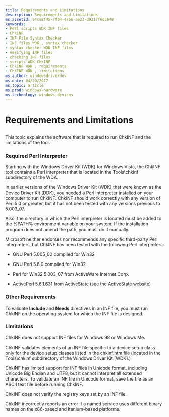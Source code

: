 ```yaml
---
title: Requirements and Limitations
description: Requirements and Limitations
ms.assetid: 94ca8f45-7f04-47b6-ae23-d9217f6dc648
keywords:
- Perl scripts WDK INF files
- ChkINF
- INF File Syntax Checker
- INF files WDK , syntax checker
- syntax checker WDK INF files
- verifying INF files
- checking INF files
- scripts WDK ChkINF
- ChkINF WDK , requirements
- ChkINF WDK , limitations
ms.author: windowsdriverdev
ms.date: 04/20/2017
ms.topic: article
ms.prod: windows-hardware
ms.technology: windows-devices
---
```


# Requirements and Limitations


## <span id="ddk_requirements_and_limitations_tools"></span><span id="DDK_REQUIREMENTS_AND_LIMITATIONS_TOOLS"></span>


This topic explains the software that is required to run ChkINF and the limitations of the tool.

### <span id="required_perl_interpreter"></span><span id="REQUIRED_PERL_INTERPRETER"></span>Required Perl Interpreter

Starting with the Windows Driver Kit (WDK) for Windows Vista, the ChkINF tool contains a Perl interpreter that is located in the Tools\\chkinf subdirectory of the WDK.

In earlier versions of the Windows Driver Kit (WDK) that were known as the Device Driver Kit (DDK), you needed a Perl interpreter installed on your computer to run ChkINF. ChkINF should work correctly with any version of Perl 5.0 or greater, but it has not been tested with any versions previous to 5.003\_07.

Also, the directory in which the Perl interpreter is located must be added to the %PATH% environment variable on your system. If the installation program does not amend the path, you must do it manually.

Microsoft neither endorses nor recommends any specific third-party Perl interpreters, but ChkINF has been tested with the following Perl interpreters:

-   GNU Perl 5.005\_02 compiled for Win32

-   GNU Perl 5.6.0 compiled for Win32

-   Perl for Win32 5.003\_07 from ActiveWare Internet Corp.

-   ActivePerl 5.6.1.631 from ActiveState (see the [ActiveState](http://go.microsoft.com/fwlink/p/?linkid=10003) website)

### <span id="other_requirements"></span><span id="OTHER_REQUIREMENTS"></span>Other Requirements

To validate **Include** and **Needs** directives in an INF file, you must run ChkINF on the operating system for which the INF file is designed.

### <span id="limitations"></span><span id="LIMITATIONS"></span>Limitations

ChkINF does not support INF files for Windows 98 or Windows Me.

ChkINF validates elements of an INF file specific to a device setup class only for the device setup classes listed in the chkinf.htm file (located in the Tools\\chkinf subdirectory of the Windows Driver Kit \[WDK\].)

ChkINF has limited support for INF files in Unicode format, including Unicode Big Endian and UTF8, but it cannot interpret all extended characters. To validate an INF file in Unicode format, save the file as an ASCII text file before running ChkINF.

ChkINF does not verify the registry keys set by an INF file.

ChkINF incorrectly reports an error if a named service uses different binary names on the x86-based and Itanium-based platforms.

 

 





